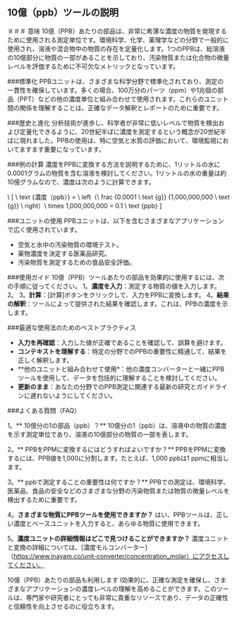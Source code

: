 ## 10億（ppb）ツールの説明

＃＃＃ 意味
10億（PPB）あたりの部品は、非常に希薄な濃度の物質を発現するために使用される測定単位です。環境科学、化学、薬理学などの分野で一般的に使用され、溶液や混合物中の物質の存在を定量化します。1つのPPBは、総溶液の10億部分に物質の一部があることを示しており、汚染物質または化合物の微量レベルを評価するために不可欠なメトリックとなっています。

###標準化
PPBユニットは、さまざまな科学分野で標準化されており、測定の一貫性を確保しています。多くの場合、100万分のパーツ（ppm）や1兆個の部品（PPT）などの他の濃度単位と組み合わせて使用​​されます。これらのユニット間の関係を理解することは、正確なデータ解釈とレポートのために重要です。

###歴史と進化
分析技術が進歩し、科学者が非常に低いレベルで物質を検出および定量化できるように、20世紀半ばに濃度を測定するという概念が20世紀半ばに現れました。PPBの使用は、特に空気と水質の評価において、環境監視においてますます重要になっています。

###例の計算
濃度をPPBに変換する方法を説明するために、1リットルの水に0.0001グラムの物質を含む溶液を検討してください。1リットルの水の重量は約10億グラムなので、濃度は次のように計算できます。

\ [
\ text {濃度（ppb）} = \ left（\ frac {0.0001 \ text {g}} {1,000,000,000 \ text {g}} \ right）\ times 1,000,000,000 = 0.1 \ text {ppb}
\]

###ユニットの使用
PPBユニットは、以下を含むさまざまなアプリケーションで広く使用されています。
- 空気と水中の汚染物質の環境テスト。
- 薬物濃度を決定する医薬品研究。
- 汚染物質を測定するための食品安全評価。

###使用ガイド
10億（PPB）ツールあたりの部品を効果的に使用するには、次の手順に従ってください。
1。**濃度を入力**：測定する物質の値を入力します。
2。
3。**計算**：[計算]ボタンをクリックして、入力をPP​​Bに変換します。
4。**結果の解釈**：ツールによって提供された結果を確認します。これは、PPBの濃度を示します。

###最適な使用法のためのベストプラクティス
-  **入力を再確認**：入力した値が正確であることを確認して、誤算を避けます。
-  **コンテキストを理解する**：特定の分野でのPPBの重要性に精通して、結果を正しく解釈します。
-  **他のユニットと組み合わせて使用​​*：他の濃度コンバーターと一緒にPPBツールを使用して、データを包括的に理解することを検討してください。
-  **更新のまま**：あなたの分野でのPPB測定に関連する最新の研究とガイドラインに遅れないようにしてください。

###よくある質問（FAQ）

1。** 10億分の1の部品（ppb）？**
10億分の1（ppb）は、溶液中の物質の濃度を示す測定単位であり、溶液の10億部分の物質の一部を表します。

2。** PPBをPPMに変換するにはどうすればよいですか？**
PPBをPPMに変換するには、PPB値を1,000に分割します。たとえば、1,000 ppbは1 ppmに相当します。

3。** ppbで測定することの重要性は何ですか？**
PPBでの測定は、環境科学、医薬品、食品の安全などのさまざまな分野の汚染物質または物質の微量レベルを検出するために重要です。

4。**さまざまな物質にPPBツールを使用できますか？**
はい、PPBツールは、正しい濃度とベースユニットを入力すると、あらゆる物質に使用できます。

5。**濃度ユニットの詳細情報はどこで見つけることができますか？**
濃度ユニットと変換の詳細については、[濃度モルコンバーター]（https://www.inayam.co/unit-converter/concentration_molar）にアクセスしてください。

10億（PPB）あたりの部品も利用します l効果的に、正確な測定を確保し、さまざまなアプリケーションの濃度レベルの理解を高めることができます。このツールは、専門家や研究者にとっても非常に貴重なリソースであり、データの正確性と信頼性を向上させるのに役立ちます。